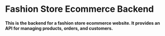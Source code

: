 # Fashion Store Ecommerce Backend
#### This is the backend for a fashion store ecommerce website. It provides an API for managing products, orders, and customers.
